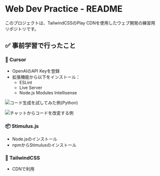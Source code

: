 # Web Dev Practice - README

このプロジェクトは、TailwindCSSのPlay CDNを使用したウェブ開発の練習用リポジトリです。

## ✅ 事前学習で行ったこと

### 🔧 Cursor
- OpenAIのAPI Keyを登録
- 拡張機能から以下をインストール：
  - ESLint
  - Live Server
  - Node.js Modules Intellisense

![コード生成を試してみた例(Python)](src/images/cursorTest1.png)

![チャットからコードを改変する例](src/images/cursorTest2.png)


### 📦 Stimulus.js
- Node.jsのインストール
- npmからStimulusのインストール

### 🎨 TailwindCSS
- CDNで利用
